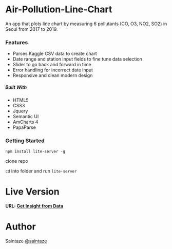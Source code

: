 # Air-Pollution-Line-Chart
An app that plots line chart by measuring 6 pollutants (CO, O3, NO2, SO2) in Seoul from 2017 to 2019.

### Features
+ Parses Kaggle CSV data to create chart
+ Date range and station input fields to fine tune data selection
+ Slider to go back and forward in time
+ Error handling for incorrect date input
+ Responsive and clean modern design

##### Built With
+ HTML5
+ CSS3 
+ Jquery
+ Semantic UI
+ AmCharts 4
+ PapaParse

### Getting Started

`npm install lite-server -g`

clone repo

`cd` into folder and run `lite-server`

# Live Version
#### URL: [Get Insight from Data](https://restaurant.ayezahmed.now.sh )

# Author
Saintaze [@saintaze](https://github.com/saintaze/)



